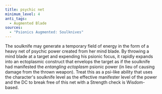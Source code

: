 ```yaml
---
title: psychic net
minimum_level: 4
anti_tags:
  - Augmented Blade
sources:
  - "Psionics Augmented: Soulknives"
---
```


The soulknife may generate a temporary field of energy in the form of a heavy net of psychic power created from her mind blade. By throwing a mind blade at a target and expending his psionic focus, it rapidly expands into an ectoplasmic construct that envelops the target as if the soulknife had manifested the *entangling ectoplasm* psionic power (in lieu of causing damage from the thrown weapon). Treat this as a psi-like ability that uses the character's soulknife level as the effective manifester level of the power and the DC to break free of this net with a Strength check is Wisdom-based.
